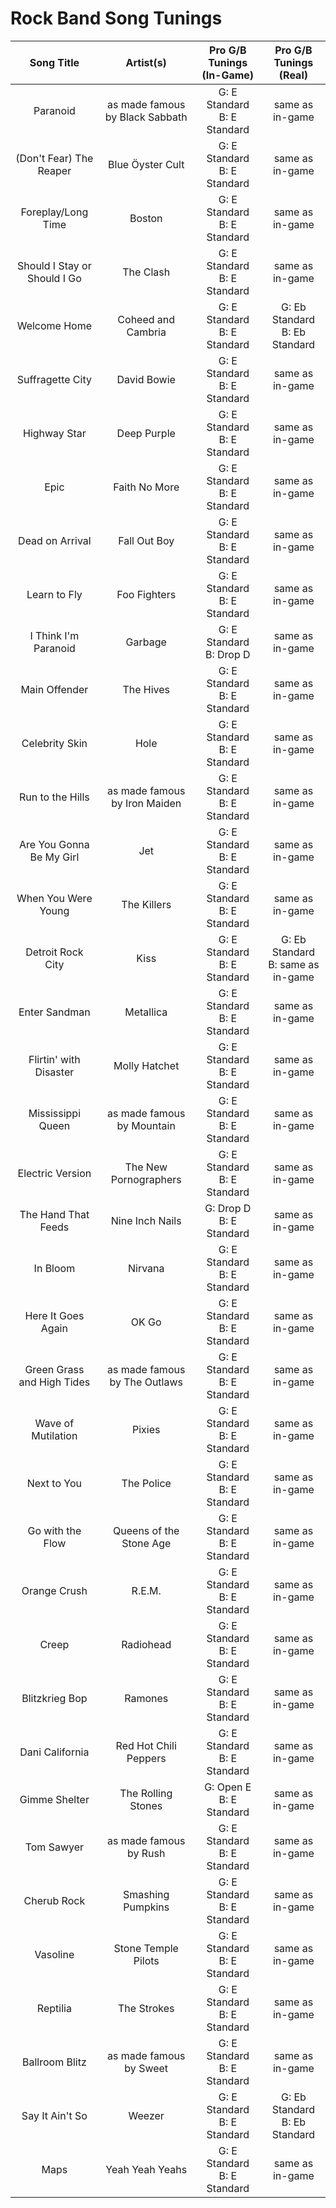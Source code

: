 # Rock Band Song Tunings

| Song Title | Artist(s) | Pro G/B Tunings (In-Game) | Pro G/B Tunings (Real) |
| :--------: | :-------: | :---------------: | :------------: |
| Paranoid | as made famous by Black Sabbath | G: E Standard<br>B: E Standard | same as in-game |
| (Don't Fear) The Reaper | Blue Öyster Cult | G: E Standard<br>B: E Standard | same as in-game |
| Foreplay/Long Time | Boston | G: E Standard<br>B: E Standard | same as in-game |
| Should I Stay or Should I Go | The Clash | G: E Standard<br>B: E Standard | same as in-game |
| Welcome Home | Coheed and Cambria | G: E Standard<br>B: E Standard | G: Eb Standard<br>B: Eb Standard |
| Suffragette City | David Bowie | G: E Standard<br>B: E Standard | same as in-game |
| Highway Star | Deep Purple | G: E Standard<br>B: E Standard | same as in-game |
| Epic | Faith No More | G: E Standard<br>B: E Standard | same as in-game |
| Dead on Arrival | Fall Out Boy | G: E Standard<br>B: E Standard | same as in-game |
| Learn to Fly | Foo Fighters | G: E Standard<br>B: E Standard | same as in-game |
| I Think I'm Paranoid | Garbage | G: E Standard<br>B: Drop D | same as in-game |
| Main Offender | The Hives | G: E Standard<br>B: E Standard | same as in-game |
| Celebrity Skin | Hole | G: E Standard<br>B: E Standard | same as in-game |
| Run to the Hills | as made famous by Iron Maiden | G: E Standard<br>B: E Standard | same as in-game |
| Are You Gonna Be My Girl | Jet | G: E Standard<br>B: E Standard | same as in-game |
| When You Were Young | The Killers | G: E Standard<br>B: E Standard | same as in-game |
| Detroit Rock City | Kiss | G: E Standard<br>B: E Standard | G: Eb Standard<br>B: same as in-game |
| Enter Sandman | Metallica | G: E Standard<br>B: E Standard | same as in-game |
| Flirtin' with Disaster | Molly Hatchet | G: E Standard<br>B: E Standard | same as in-game |
| Mississippi Queen | as made famous by Mountain | G: E Standard<br>B: E Standard | same as in-game |
| Electric Version | The New Pornographers | G: E Standard<br>B: E Standard | same as in-game |
| The Hand That Feeds | Nine Inch Nails | G: Drop D<br>B: E Standard | same as in-game |
| In Bloom | Nirvana | G: E Standard<br>B: E Standard | same as in-game |
| Here It Goes Again | OK Go | G: E Standard<br>B: E Standard | same as in-game |
| Green Grass and High Tides | as made famous by The Outlaws | G: E Standard<br>B: E Standard | same as in-game |
| Wave of Mutilation | Pixies | G: E Standard<br>B: E Standard | same as in-game |
| Next to You | The Police | G: E Standard<br>B: E Standard | same as in-game |
| Go with the Flow | Queens of the Stone Age | G: E Standard<br>B: E Standard | same as in-game |
| Orange Crush | R.E.M. | G: E Standard<br>B: E Standard | same as in-game |
| Creep | Radiohead | G: E Standard<br>B: E Standard | same as in-game |
| Blitzkrieg Bop | Ramones | G: E Standard<br>B: E Standard | same as in-game |
| Dani California | Red Hot Chili Peppers | G: E Standard<br>B: E Standard | same as in-game |
| Gimme Shelter | The Rolling Stones | G: Open E<br>B: E Standard | same as in-game |
| Tom Sawyer | as made famous by Rush | G: E Standard<br>B: E Standard | same as in-game |
| Cherub Rock | Smashing Pumpkins | G: E Standard<br>B: E Standard | same as in-game |
| Vasoline | Stone Temple Pilots | G: E Standard<br>B: E Standard | same as in-game |
| Reptilia | The Strokes | G: E Standard<br>B: E Standard | same as in-game |
| Ballroom Blitz | as made famous by Sweet | G: E Standard<br>B: E Standard | same as in-game |
| Say It Ain't So | Weezer | G: E Standard<br>B: E Standard | G: Eb Standard<br>B: Eb Standard |
| Maps | Yeah Yeah Yeahs | G: E Standard<br>B: E Standard | same as in-game |
